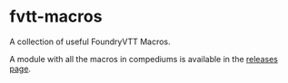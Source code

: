 # fvtt-macros
A collection of useful FoundryVTT Macros.

A module with all the macros in compediums is available in the [releases page](https://github.com/claudio4/fvtt-macros/releases).
